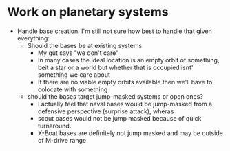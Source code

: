 # Work on planetary systems

* Handle base creation.  I'm still not sure how best to handle that given everything:
  * Should the bases be at existing systems
    * My gut says "we don't care"
    * In many cases the ideal location is an empty orbit of something, beit a star or a world but whether that is occupied isnt' something
      we care about
    * If there are no viable empty orbits available then we'll have to colocate with something
  * should the bases target jump-masked systems or open ones?
    * I actually feel that naval bases would be jump-masked from a defensive perspective (surprise attack), wheras
    * scout bases would not be jump masked because of quick turnaround.
    * X-Boat bases are definitely not jump masked and may be outside of M-drive range
